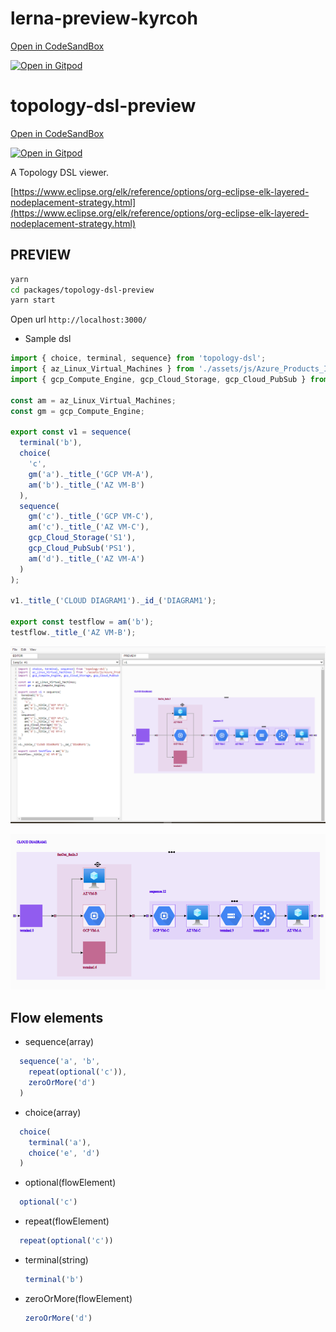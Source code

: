 # lerna-preview-kyrcoh

[Open in CodeSandBox](https://codesandbox.io/s/github/imaguiraga/lerna-preview-kyrcoh/tree/master)

[![Open in Gitpod](https://gitpod.io/button/open-in-gitpod.svg)](https://gitpod.io/#https://github.com/imaguiraga/lerna-preview-kyrcoh/tree/master)

# topology-dsl-preview
[Open in CodeSandBox](https://codesandbox.io/s/github/imaguiraga/lerna-preview-kyrcoh/tree/master/packages/topology-dsl-preview)

[![Open in Gitpod](https://gitpod.io/button/open-in-gitpod.svg)](https://gitpod.io/#https://github.com/imaguiraga/lerna-preview-kyrcoh/tree/master/packages/topology-dsl-preview)

A Topology DSL viewer.

[https://www.eclipse.org/elk/reference/options/org-eclipse-elk-layered-nodeplacement-strategy.html](https://www.eclipse.org/elk/reference/options/org-eclipse-elk-layered-nodeplacement-strategy.html)
## PREVIEW
```bash
yarn
cd packages/topology-dsl-preview
yarn start
```
Open url `http://localhost:3000/`

- Sample dsl
```javascript
import { choice, terminal, sequence} from 'topology-dsl';
import { az_Linux_Virtual_Machines } from './assets/js/Azure_Products_Icons/index.js';
import { gcp_Compute_Engine, gcp_Cloud_Storage, gcp_Cloud_PubSub } from 'gcp-dsl';

const am = az_Linux_Virtual_Machines;
const gm = gcp_Compute_Engine;

export const v1 = sequence(
  terminal('b'), 
  choice(
    'c',
    gm('a')._title_('GCP VM-A'),
    am('b')._title_('AZ VM-B')
  ),
  sequence(
    gm('c')._title_('GCP VM-C'),
    am('c')._title_('AZ VM-C'),
    gcp_Cloud_Storage('S1'),
    gcp_Cloud_PubSub('PS1'),
    am('d')._title_('AZ VM-A')
  )
);

v1._title_('CLOUD DIAGRAM1')._id_('DIAGRAM1');

export const testflow = am('b');
testflow._title_('AZ VM-B');
```

![DSL preview](./packages/topology-dsl-preview/img/topology-preview-1.png)

![DSL preview](./packages/topology-dsl-preview/img/topology-preview-2.png)


## Flow elements ##
- sequence(array)
```javascript
  sequence('a', 'b', 
    repeat(optional('c')), 
    zeroOrMore('d')
  )
```  

- choice(array)
```javascript
  choice(
    terminal('a'),
    choice('e', 'd')
  )
```  

- optional(flowElement)
```javascript
  optional('c')
```  

- repeat(flowElement)
```javascript
  repeat(optional('c'))
```  

- terminal(string)
  ```javascript
  terminal('b')
  ```

- zeroOrMore(flowElement)
  ```javascript
  zeroOrMore('d')
  ```
